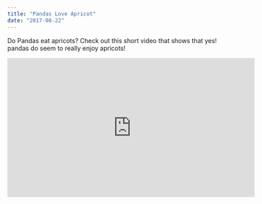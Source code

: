 ```yaml
---
title: "Pandas Love Apricot"
date: "2017-08-22"
---
```


Do Pandas eat apricots? Check out this short video that shows that yes! pandas do
seem to really enjoy apricots!

<iframe width="560" height="315" src="https://www.youtube.com/embed/4SZl1r2O_bY" frameborder="0" allowfullscreen></iframe>
